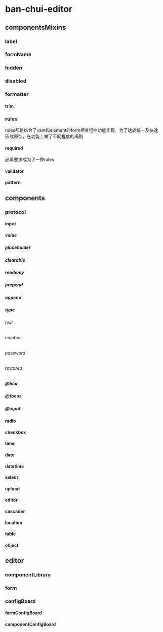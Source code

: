 # ban-chui-editor

## componentsMixins
### label
### formName
### hidden
### disabled
### formatter
#### trim
### rules
rules都是结合了vant和element的form相关组件功能实现，为了达成统一及快速形成原型，在功能上做了不同程度的阉割
#### required
必填要求成为了一种rules
#### validator
#### pattern

## components

### protocol
#### input
##### value
##### placeholder
##### clearable
##### readonly
##### prepend
##### append

##### type
###### text
###### number
###### password
###### textarea

##### @blur
##### @focus
##### @input

#### radio
#### checkbox
#### time
#### date
#### datetime
#### select
#### upload
#### editor
#### cascader
#### location
#### table
#### object

## editor
### componentLibrary
### form
### configBoard
#### formConfigBoard
#### componentConfigBoard